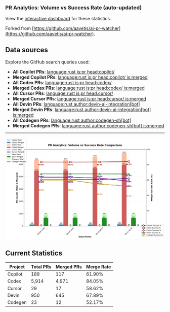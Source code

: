 ### PR Analytics: Volume vs Success Rate (auto‑updated)

View the [interactive dashboard](https://hovancik.net/ai-pr-watcher-rust/) for these statistics.

Forked from [https://github.com/aavetis/ai-pr-watcher](https://github.com/aavetis/ai-pr-watcher).

## Data sources

Explore the GitHub search queries used:

- **All Copilot PRs**: [language:rust is:pr head:copilot/](https://github.com/search?q=language:Rust+is:pr+head:copilot/&type=pullrequests)
- **Merged Copilot PRs**: [language:rust is:pr head:copilot/ is:merged](https://github.com/search?q=language:Rust+is:pr+head:copilot/+is:merged&type=pullrequests)
- **All Codex PRs**: [language:rust is:pr head:codex/](https://github.com/search?q=language:Rust+is:pr+head:codex/&type=pullrequests)
- **Merged Codex PRs**: [language:rust is:pr head:codex/ is:merged](https://github.com/search?q=language:Rust+is:pr+head:codex/+is:merged&type=pullrequests)
- **All Cursor PRs**: [language:rust is:pr head:cursor/](https://github.com/search?q=language:Rust+is:pr+head:cursor/&type=pullrequests)
- **Merged Cursor PRs**: [language:rust is:pr head:cursor/ is:merged](https://github.com/search?q=language:Rust+is:pr+head:cursor/+is:merged&type=pullrequests)
- **All Devin PRs**: [language:rust author:devin-ai-integration[bot]](https://github.com/search?q=language:Rust+author:devin-ai-integration[bot]&type=pullrequests)
- **Merged Devin PRs**: [language:rust author:devin-ai-integration[bot] is:merged](https://github.com/search?q=language:Rust+author:devin-ai-integration[bot]+is:merged&type=pullrequests)
- **All Codegen PRs**: [language:rust author:codegen-sh[bot]](https://github.com/search?q=language:Rust+author:codegen-sh[bot]&type=pullrequests)
- **Merged Codegen PRs**: [language:rust author:codegen-sh[bot] is:merged](https://github.com/search?q=language:Rust+author:codegen-sh[bot]+is:merged&type=pullrequests)

---

![chart](docs/chart.png)

## Current Statistics

| Project | Total PRs | Merged PRs | Merge Rate |
| ------- | --------- | ---------- | ---------- |
| Copilot | 189 | 117 | 61.90% |
| Codex   | 5,914 | 4,971 | 84.05% |
| Cursor  | 29 | 17 | 58.62% |
| Devin   | 950 | 645 | 67.89% |
| Codegen | 23 | 12 | 52.17% |